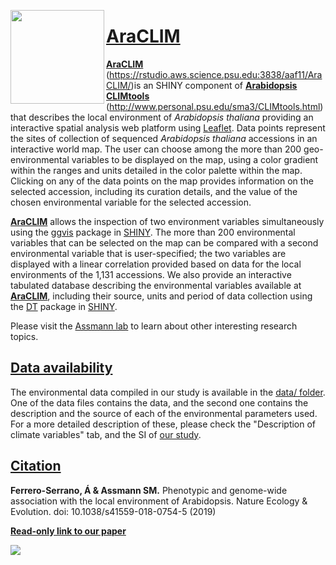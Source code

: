 [<img align="left" width="150" height="150" src="https://github.com/CLIMtools/AraCLIM/blob/master/www/picture2.png">](https://rstudio.aws.science.psu.edu:3838/aaf11/AraCLIM/ "AraCLIM")

# [AraCLIM](https://rstudio.aws.science.psu.edu:3838/aaf11/AraCLIM/ "AraCLIM")
[**AraCLIM**](https://rstudio.aws.science.psu.edu:3838/aaf11/AraCLIM/) (https://rstudio.aws.science.psu.edu:3838/aaf11/AraCLIM/)is an SHINY component of [**Arabidopsis CLIMtools**](http://www.personal.psu.edu/sma3/CLIMtools.html) (http://www.personal.psu.edu/sma3/CLIMtools.html) that describes the local environment of *Arabidopsis thaliana* providing an interactive spatial analysis web platform using [Leaflet](https://rstudio.github.io/leaflet/shiny.html). Data points represent the sites of collection of sequenced *Arabidopsis thaliana* accessions in an interactive world map. The user can choose among the more than 200 geo-environmental variables to be displayed on the map, using a color gradient within the ranges and units detailed in the color palette within the map. Clicking on any of the data points on the map provides information on the selected accession, including its curation details, and the value of the chosen environmental variable for the selected accession.

[**AraCLIM**](https://rstudio.aws.science.psu.edu:3838/aaf11/AraCLIM/) allows  the inspection of two environment variables simultaneously using the [ggvis](https://ggvis.rstudio.com/interactivity.html)  package in [SHINY](https://shiny.rstudio.com/). The more than 200 environmental variables that can be selected on the map can be compared with a second environmental variable that is user-specified; the two variables are displayed with a linear correlation provided based on data for the local environments of the 1,131 accessions. We also provide an interactive tabulated database describing the environmental variables available at [**AraCLIM**](https://rstudio.aws.science.psu.edu:3838/aaf11/AraCLIM/), including their source, units and period of data collection using the [DT](https://rstudio.github.io/DT/) package in [SHINY](https://shiny.rstudio.com/). 

Please visit the [Assmann lab](http://www.personal.psu.edu/sma3/) to learn about other interesting research topics.

## [Data availability](https://github.com/CLIMtools/AraCLIM/tree/master/data)

The environmental data compiled in our study is available in the [data/ folder](https://github.com/CLIMtools/AraCLIM/tree/master/data). One of the data files contains the data, and the second one contains the description and the source of each of the environmental parameters used. For a more detailed description of these, please check the "Description of climate variables" tab, and the SI of [our study](https://www.nature.com/articles/s41559-018-0754-5).

## [Citation](https://www.nature.com/articles/s41559-018-0754-5)
**Ferrero-Serrano, Á & Assmann SM.** Phenotypic and genome-wide association with the local environment of Arabidopsis. Nature Ecology & Evolution. doi: 10.1038/s41559-018-0754-5 (2019)

[**Read-only link to our paper**](https://www.nature.com/articles/s41559-018-0754-5.epdf?author_access_token=uMF6Vr-F9VgWSbqwx3ol4tRgN0jAjWel9jnR3ZoTv0MbnmJteG8gNCxdeNQO1H4w_SmcB99HlQmvk-xORaUBX)

[<img align="center" src="https://github.com/CLIMtools/AraCLIM/blob/master/Screen Shot.png">](https://rstudio.aws.science.psu.edu:3838/aaf11/AraCLIM/ "AraCLIM")



